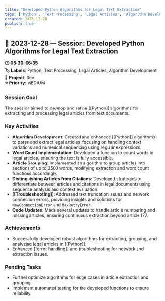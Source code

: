 ```yaml
---
title: "Developed Python Algorithms for Legal Text Extraction"
tags: ['Python', 'Text Processing', 'Legal Articles', 'Algorithm Development']
created: 2023-12-28
publish: true
---
```


## 📅 2023-12-28 — Session: Developed Python Algorithms for Legal Text Extraction

**🕒 05:30–06:35**  
**🏷️ Labels**: Python, Text Processing, Legal Articles, Algorithm Development  
**📂 Project**: Dev  
**⭐ Priority**: MEDIUM  


### Session Goal
The session aimed to develop and refine [[Python]] algorithms for extracting and processing legal articles from text documents.

### Key Activities
- **Algorithm Development**: Created and enhanced [[Python]] algorithms to parse and extract legal articles, focusing on handling context variations and numerical sequencing using regular expressions.
- **Word Count Implementation**: Developed a function to count words in legal articles, ensuring the text is fully accessible.
- **Article Grouping**: Implemented an algorithm to group articles into sections of up to 2500 words, modifying extraction and word count functions accordingly.
- **Distinguishing Articles from Citations**: Developed strategies to differentiate between articles and citations in legal documents using sequence analysis and context evaluation.
- **[[Troubleshooting]]**: Addressed text truncation issues and network connection errors, providing insights and solutions for `NewConnectionError` and `MaxRetryError`.
- **Code Updates**: Made several updates to handle article numbering and missing articles, ensuring continuous extraction beyond article 177.

### Achievements
- Successfully developed robust algorithms for extracting, grouping, and analyzing legal articles in [[Python]].
- Enhanced [[error handling]] and troubleshooting for network and extraction issues.

### Pending Tasks
- Further optimize algorithms for edge cases in article extraction and grouping.
- Implement automated testing for the developed functions to ensure reliability.
